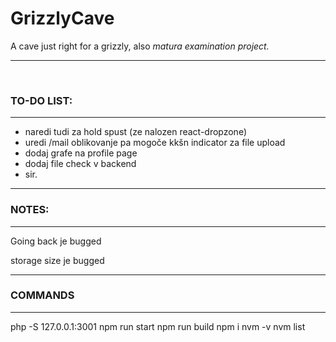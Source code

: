 # GrizzlyCave

A cave just right for a grizzly, also <i>matura examination project. </i>

<hr><br/>
<h3> TO-DO LIST:</h3>
<hr>
<ul>
  <li>naredi tudi za hold spust (ze nalozen react-dropzone)</li>
  <li>uredi /mail  oblikovanje pa mogoče kkšn indicator za file upload</li>
  <li>dodaj grafe na profile page</li>
  <li>dodaj file check v backend </li>
  <li>sir.</li>
</ul>
<hr>
<h3>NOTES:</h3>
<hr>
<p>Going back je bugged</p>
<p>storage size je bugged</p>
<hr>
<h3>COMMANDS</h3>
<hr>
 php -S 127.0.0.1:3001
 npm run start
 npm run build 
 npm i
 nvm -v
 nvm list
 